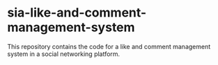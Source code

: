 # sia-like-and-comment-management-system
This repository contains the code for a like and  comment management system in a social networking platform.
